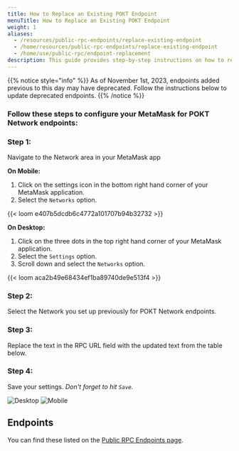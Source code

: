 ```yaml
---
title: How to Replace an Existing POKT Endpoint
menuTitle: How to Replace an Existing POKT Endpoint
weight: 1
aliases:
  - /resources/public-rpc-endpoints/replace-existing-endpoint
  - /home/resources/public-rpc-endpoints/replace-existing-endpoint
  - /home/use/public-rpc/endpoint-replacement
description: This guide provides step-by-step instructions on how to replace an existing POKT endpoint in your MetaMask app, ensuring you're connected to the updated and active endpoints for continued interaction with the POKT Network.
---
```


{{% notice style="info" %}}
As of November 1st, 2023, endpoints added previous to this day may have deprecated. Follow the instructions below to update deprecated endpoints.
{{% /notice %}}

### Follow these steps to configure your MetaMask for POKT Network endpoints:

### Step 1:

Navigate to the Network area in your MetaMask app

**On Mobile:**

1. Click on the settings icon in the bottom right hand corner of your MetaMask application.
2. Select the `Networks` option.

{{< loom e407b5dcdb6c4772a101707b94b32732 >}}

**On Desktop:**

1. Click on the three dots in the top right hand corner of your MetaMask application.
2. Select the `Settings` option.
3. Scroll down and select the `Networks` option.

{{< loom aca2b49e68434ef1ba89740de9e513f4 >}}

### Step 2:

Select the Network you set up previously for POKT Network endpoints.

### Step 3:

Replace the text in the RPC URL field with the updated text from the table below.

### Step 4:

Save your settings. _Don't forget to hit `Save`._

![Desktop](https://www.pokt.network/wp-content/uploads/2023/10/On-Desktop.png)
![Mobile](https://www.pokt.network/wp-content/uploads/2023/10/MM-Mobile-1536x1135.png)

## Endpoints

You can find these listed on the [Public RPC Endpoints page](https://docs.pokt.network/use/public-rpc/).
